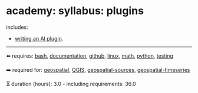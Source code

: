# academy: syllabus: plugins

includes:
- [writing an AI plugin](https://github.com/kamangir/bluer-plugin).

---

⬅️ requires: [bash](./bash.md), [documentation](./documentation.md), [github](./github.md), [linux](./linux.md), [math](./math.md), [python](./python.md), [testing](./testing.md)

➡️ required for: [geospatial](./geospatial.md), [QGIS](./QGIS.md), [geospatial-sources](./geospatial-sources.md), [geospatial-timeseries](./geospatial-timeseries.md)

⏳ duration (hours): 3.0 - including requirements: 36.0

